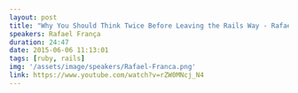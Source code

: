 ```yaml
---
layout: post
title: "Why You Should Think Twice Before Leaving the Rails Way - Rafael França"
speakers: Rafael França
duration: 24:47
date: 2015-06-06 11:13:01
tags: [ruby, rails]
img: '/assets/image/speakers/Rafael-Franca.png'
link: https://www.youtube.com/watch?v=rZW0MNcj_N4
---
```

